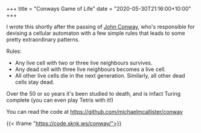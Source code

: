 +++
title = "Conways Game of Life"
date = "2020-05-30T21:16:00+10:00"
+++

I wrote this shortly after the passing of [John Conway](https://en.wikipedia.org/wiki/John_Horton_Conway), who's responsible for 
devising a cellular automaton with a few simple rules that leads to some pretty extraordinary patterns.

Rules:
- Any live cell with two or three live neighbours survives.
- Any dead cell with three live neighbours becomes a live cell.
- All other live cells die in the next generation. Similarly, all other dead cells stay dead.

Over the 50 or so years it's been studied to death, and is infact Turing complete (you can even play Tetris with it!)

You can read the code at https://github.com/michaelmcallister/conway

{{< iframe "https://code.sknk.ws/conway/">}}